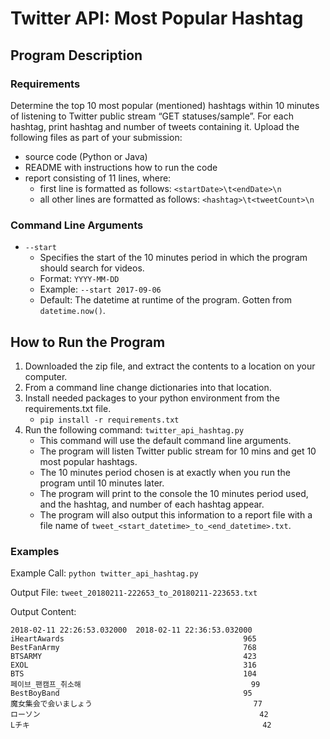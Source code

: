 # Twitter API: Most Popular Hashtag

## Program Description

### Requirements
Determine the top 10 most popular (mentioned) hashtags within 10 minutes of listening to Twitter public stream “GET statuses/sample”. For each hashtag, print hashtag and number of tweets containing it. Upload the following files as part of your submission:
* source code (Python or Java)
* README with instructions how to run the code
* report consisting of 11 lines, where:
    - first line is formatted as follows: `<startDate>\t<endDate>\n`
    - all other lines are formatted as follows: `<hashtag>\t<tweetCount>\n`

### Command Line Arguments
* `--start`
    - Specifies the start of the 10 minutes period in which the program should search for videos.
    - Format: `YYYY-MM-DD`
    - Example: `--start 2017-09-06`
    - Default: The datetime at runtime of the program. Gotten from `datetime.now()`.



## How to Run the Program
1. Downloaded the zip file, and extract the contents to a location on your computer.
2. From a command line change dictionaries into that location.
2. Install needed packages to your python environment from the requirements.txt file.
    - `pip install -r requirements.txt`
3. Run the following command: `twitter_api_hashtag.py`
    - This command will use the default command line arguments.
    - The program will listen Twitter public stream for 10 mins and get 10 most popular hashtags.
    - The 10 minutes period chosen is at exactly when you run the program until 10 minutes later.
    - The program will print to the console the 10 minutes period used, and the hashtag, and number of each hashtag appear.
    - The program will also output this information to a report file with a file name of `tweet_<start_datetime>_to_<end_datetime>.txt`.

### Examples
Example Call: `python twitter_api_hashtag.py`

Output File: `tweet_20180211-222653_to_20180211-223653.txt`

Output Content:
```
2018-02-11 22:26:53.032000	2018-02-11 22:36:53.032000
iHeartAwards                                      	965
BestFanArmy                                       	768
BTSARMY                                           	423
EXOL                                              	316
BTS                                               	104
페이브_팬캠프_취소해                                      99
BestBoyBand                                       	95
魔女集会で会いましょう                                    77
ローソン                                                 42
Lチキ                                                    42
```
